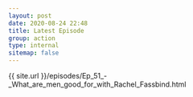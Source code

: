 ```yaml
---
layout: post
date: 2020-08-24 22:48
title: Latest Episode
group: action
type: internal
sitemap: false
---
```


{{ site.url }}/episodes/Ep_51_-_What_are_men_good_for_with_Rachel_Fassbind.html
